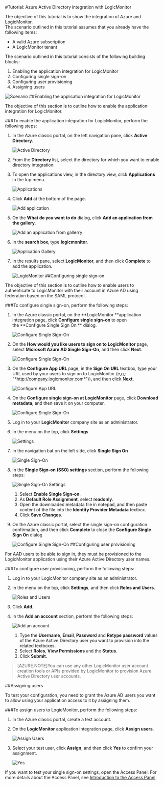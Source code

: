 <properties 
    pageTitle="Tutorial: Azure Active Directory integration with LogicMonitor | Microsoft Azure" 
    description="Learn how to use LogicMonitor with Azure Active Directory to enable single sign-on, automated provisioning, and more!" 
    services="active-directory" 
    authors="jeevansd"  
    documentationCenter="na" 
    manager="femila"/>
<tags 
    ms.service="active-directory" 
    ms.devlang="na" 
    ms.topic="article" 
    ms.tgt_pltfrm="na" 
    ms.workload="identity" 
    ms.date="09/29/2016" 
    ms.author="jeedes" />

#Tutorial: Azure Active Directory integration with LogicMonitor
  
The objective of this tutorial is to show the integration of Azure and LogicMonitor.  
The scenario outlined in this tutorial assumes that you already have the following items:

-   A valid Azure subscription
-   A LogicMonitor tenant
  
The scenario outlined in this tutorial consists of the following building blocks:

1.  Enabling the application integration for LogicMonitor
2.  Configuring single sign-on
3.  Configuring user provisioning
4.  Assigning users

![Scenario](./media/active-directory-saas-logicmonitor-tutorial/IC790045.png "Scenario")
##Enabling the application integration for LogicMonitor
  
The objective of this section is to outline how to enable the application integration for LogicMonitor.

###To enable the application integration for LogicMonitor, perform the following steps:

1.  In the Azure classic portal, on the left navigation pane, click **Active Directory**.

    ![Active Directory](./media/active-directory-saas-logicmonitor-tutorial/IC700993.png "Active Directory")

2.  From the **Directory** list, select the directory for which you want to enable directory integration.

3.  To open the applications view, in the directory view, click **Applications** in the top menu.

    ![Applications](./media/active-directory-saas-logicmonitor-tutorial/IC700994.png "Applications")

4.  Click **Add** at the bottom of the page.

    ![Add application](./media/active-directory-saas-logicmonitor-tutorial/IC749321.png "Add application")

5.  On the **What do you want to do** dialog, click **Add an application from the gallery**.

    ![Add an application from gallerry](./media/active-directory-saas-logicmonitor-tutorial/IC749322.png "Add an application from gallerry")

6.  In the **search box**, type **logicmonitor**.

    ![Application Gallery](./media/active-directory-saas-logicmonitor-tutorial/IC790046.png "Application Gallery")

7.  In the results pane, select **LogicMonitor**, and then click **Complete** to add the application.

    ![LogicMonitor](./media/active-directory-saas-logicmonitor-tutorial/IC790047.png "LogicMonitor")
##Configuring single sign-on
  
The objective of this section is to outline how to enable users to authenticate to LogicMonitor with their account in Azure AD using federation based on the SAML protocol.

###To configure single sign-on, perform the following steps:

1.  In the Azure classic portal, on the **LogicMonitor **application integration page, click **Configure single sign-on** to open the **Configure Single Sign On ** dialog.

    ![Configure Single Sign-On](./media/active-directory-saas-logicmonitor-tutorial/IC790048.png "Configure Single Sign-On")

2.  On the **How would you like users to sign on to LogicMonitor** page, select **Microsoft Azure AD Single Sign-On**, and then click **Next**.

    ![Configure Single Sign-On](./media/active-directory-saas-logicmonitor-tutorial/IC790049.png "Configure Single Sign-On")

3.  On the **Configure App URL** page, in the **Sign On URL** textbox, type your URL used by your users to sign on to LogicMonitor \(e,g,: "*http://company.logicmonitor.com*"\), and then click **Next**.

    ![Configure App URL](./media/active-directory-saas-logicmonitor-tutorial/IC790050.png "Configure App URL")

4.  On the **Configure single sign-on at LogicMonitor** page, click **Download metadata**, and then save it on your computer.

    ![Configure Single Sign-On](./media/active-directory-saas-logicmonitor-tutorial/IC790051.png "Configure Single Sign-On")

5.  Log in to your **LogicMonitor** company site as an administrator.

6.  In the menu on the top, click **Settings**.

    ![Settings](./media/active-directory-saas-logicmonitor-tutorial/IC790052.png "Settings")

7.  In the navigation bat on the left side, click **Single Sign On**

    ![Single Sign-On](./media/active-directory-saas-logicmonitor-tutorial/IC790053.png "Single Sign-On")

8.  In the **Single Sign-on (SSO) settings** section, perform the following steps:

    ![Single Sign-On Settings](./media/active-directory-saas-logicmonitor-tutorial/IC790054.png "Single Sign-On Settings")

    1.  Select **Enable Single Sign-on**.
    2.  As **Default Role Assignment**, select **readonly**.
    3.  Open the downloaded metadata file in notepad, and then paste content of the file into the **Identity Provider Metadata** textbox.
    4.  Click **Save Changes**.

9.  On the Azure classic portal, select the single sign-on configuration confirmation, and then click **Complete** to close the **Configure Single Sign On** dialog.

    ![Configure Single Sign-On](./media/active-directory-saas-logicmonitor-tutorial/IC790055.png "Configure Single Sign-On")
##Configuring user provisioning
  
For AAD users to be able to sign in, they must be provisioned to the LogicMonitor application using their Azure Active Directory user names.

###To configure user provisioning, perform the following steps:

1.  Log in to your LogicMonitor company site as an administrator.

2.  In the menu on the top, click **Settings**, and then click **Roles and Users**.

    ![Roles and Users](./media/active-directory-saas-logicmonitor-tutorial/IC790056.png "Roles and Users")

3.  Click **Add**.

4.  In the **Add an account** section, perform the following steps:

    ![Add an account](./media/active-directory-saas-logicmonitor-tutorial/IC790057.png "Add an account")

    1.  Type the **Username**, **Email**, **Password** and **Retype password** values of the Azure Active Directory user you want to provision into the related textboxes.
    2.  Select **Roles**, **View Permissions** and the **Status**.
    3.  Click **Submit**.

>[AZURE.NOTE]You can use any other LogicMonitor user account creation tools or APIs provided by LogicMonitor to provision Azure Active Directory user accounts.

##Assigning users
  
To test your configuration, you need to grant the Azure AD users you want to allow using your application access to it by assigning them.

###To assign users to LogicMonitor, perform the following steps:

1.  In the Azure classic portal, create a test account.

2.  On the **LogicMonitor** application integration page, click **Assign users**.

    ![Assign Users](./media/active-directory-saas-logicmonitor-tutorial/IC790058.png "Assign Users")

3.  Select your test user, click **Assign**, and then click **Yes** to confirm your assignment.

    ![Yes](./media/active-directory-saas-logicmonitor-tutorial/IC767830.png "Yes")
  
If you want to test your single sign-on settings, open the Access Panel. For more details about the Access Panel, see [Introduction to the Access Panel](active-directory-saas-access-panel-introduction.md).




